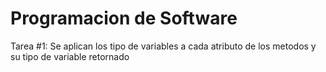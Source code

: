 # Programacion de Software
Tarea #1:
Se aplican los tipo de variables a cada atributo de los metodos y su tipo de variable retornado
